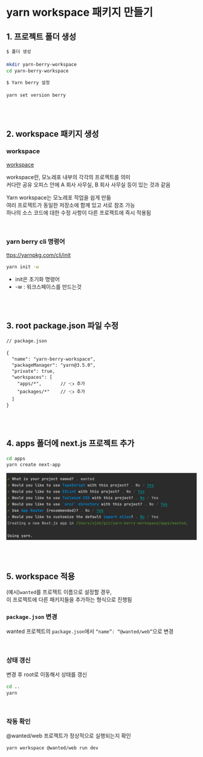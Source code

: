 # yarn workspace 패키지 만들기

## 1. 프로젝트 폴더 생성

```bash
$ 폴더 생성

mkdir yarn-berry-workspace
cd yarn-berry-workspace
```

```bash
$ Yarn berry 설정

yarn set version berry
```

<br><br>

## 2. workspace 패키지 생성

### workspace

[workspace](https://yarnpkg.com/features/workspaces/#gatsby-focus-wrapper)

workspace란, 모노레포 내부의 각각의 프로젝트를 의미  
커다란 공유 오피스 안에 A 회사 사무실, B 회사 사무실 등이 있는 것과 같음

Yarn workspace는 모노레포 작업을 쉽게 만듦  
여러 프로젝트가 동일한 저장소에 함께 있고 서로 참조 가능  
하나의 소스 코드에 대한 수정 사항이 다른 프로젝트에 즉시 적용됨

<br>

### yarn berry cli 명령어

[ttps://yarnpkg.com/cli/init](https://yarnpkg.com/cli/init)

```bash
yarn init -w
```

* init은 초기화 명령어
* -w : 워크스페이스를 만드는것

<br><br>

## 3. root package.json 파일 수정

```
// package.json

{
  "name": "yarn-berry-workspace",
  "packageManager": "yarn@3.5.0",
  "private": true,
  "workspaces": [
    "apps/*",       // 👈 추가
    "packages/*"    // 👈 추가
  ]
}
```

<br><br>

## 4. apps 폴더에 next.js 프로젝트 추가

```bash
cd apps
yarn create next-app
```

![](../Images/yarnberry_nextjs.png)

<br><br>

## 5. workspace 적용

(예시)`wanted`를 프로젝트 이름으로 설정할 경우,  
이 프로젝트에 다른 패키지들을 추가하는 형식으로 진행됨 

### `package.json` 변경 

wanted 프로젝트의 `package.json`에서 `“name”: “@wanted/web”`으로 변경

<br>

### 상태 갱신

변경 후 root로 이동해서 상태를 갱신

```bash
cd ..
yarn
```

<br>

### 작동 확인 

@wanted/web 프로젝트가 정상적으로 실행되는지 확인

```bash
yarn workspace @wanted/web run dev
```
